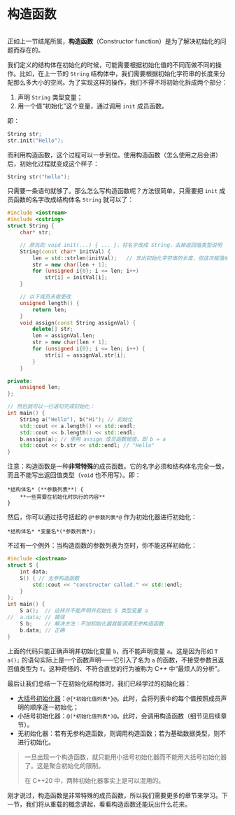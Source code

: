 # 构造函数

<h6 id="idx_构造函数"></h6>

正如上一节结尾所属，**构造函数**（Constructor function）是为了解决初始化的问题而存在的。

我们定义的结构体在初始化的时候，可能需要根据初始化值的不同而做不同的操作。比如，在上一节的 `String` 结构体中，我们需要根据初始化字符串的长度来分配那么多大小的空间。为了实现这样的操作，我们不得不将初始化拆成两个部分：
1. 声明 `String` 类型变量；
2. 用一个值“初始化”这个变量，通过调用 `init` 成员函数。

即：
```cpp
String str;
str.init("Hello");
```

而利用构造函数，这个过程可以一步到位。使用构造函数（怎么使用之后会讲）后，初始化过程就变成这个样子：
```cpp
String str("hello");
```
只需要一条语句就够了。那么怎么写构造函数呢？方法很简单，只需要把 `init` 成员函数的名字改成结构体名 `String` 就可以了：
```CPP
#include <iostream>
#include <cstring>
struct String {
    char* str;

    // 原先的 void init(...) { ... }，将名字改成 String，去掉返回值类型说明
    String(const char* initVal) {
        len = std::strlen(initVal);   // 求出初始化字符串的长度，但这次赋值给成员变量
        str = new char[len + 1];
        for (unsigned i{0}; i <= len; i++)
            str[i] = initVal[i];
    }

    // 以下成员未做更改
    unsigned length() {
        return len;
    }
    void assign(const String assignVal) {
        delete[] str;
        len = assignVal.len;
        str = new char[len + 1];
        for (unsigned i{0}; i <= len; i++) {
            str[i] = assignVal.str[i];
        }
    }

private:
    unsigned len;
};

// 然后就可以一行语句完成初始化：
int main() {
    String a("Hello"), b("Hi"); // 初始化
    std::cout << a.length() << std::endl;
    std::cout << b.length() << std::endl;
    b.assign(a); // 使用 assign 成员函数赋值，即 b = a
    std::cout << b.str << std::endl; // "Hello" 
}
```

注意：构造函数是一种**非常特殊**的成员函数。它的名字必须和结构体名完全一致，而且不能写出返回值类型（`void` 也不用写）。即：
```sdsc
*结构体名* (**参数列表**) {
    **一些需要在初始化时执行的内容**
}
```
然后，你可以通过括号括起的 `@*参数列表*@` 作为初始化器进行初始化：
```sdsc
*结构体名* *变量名*(*参数列表*);
```

不过有一个例外：当构造函数的参数列表为空时，你不能这样初始化：
```CPP
#include <iostream>
struct S {
    int data;
    S() { // 无参构造函数
        std::cout << "constructor called." << std::endl;
    }
};
int main() {
    S a();  // 这样并不能声明并初始化 S 类型变量 a
//  a.data; // 错误
    S b;    // 解决方法：不加初始化器就能调用无参构造函数
    b.data; // 正确
}
```
上面的代码只能正确声明并初始化变量 `b`，而不能声明变量 `a`。这是因为形如 `T a();` 的语句实际上是一个函数声明——它引入了名为 `a` 的函数，不接受参数且返回值类型为 `T`。这种奇怪的、不符合直觉的行为被称为 C++ 中“最烦人的分析”。

最后让我们总结一下在初始化结构体时，我们已经学过的初始化器：
- [大括号初始化器](/ch04/struct/struct_def#idx_聚合初始化)：`@{*初始化值列表*}@`。此时，会将列表中的每个值按照成员声明的顺序逐一初始化；
- 小括号初始化器：`@(*初始化值列表*)@`。此时，会调用构造函数（细节见后续章节）。
- 无初始化器：若有无参构造函数，则调用构造函数；若为基础数据类型，则不进行初始化。

> 一旦出现一个构造函数，就只能用小括号初始化器而不能用大括号初始化器了。这是聚合初始化的限制。
>
> 在 C++20 中，两种初始化器事实上是可以混用的。

刚才说过，构造函数是非常特殊的成员函数，所以我们需要更多的章节来学习。下一节，我们将从重载的概念讲起，看看构造函数还能玩出什么花来。
